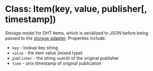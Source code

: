 Class: Item(key, value, publisher[, timestamp])
===============================================

Storage model for DHT items, which is serialized to JSON before being passed to
the [storage adapter](storage.md). Properties include:

* `key` - lookup key string
* `value` - the item value (mixed type)
* `publisher` - the string `nodeID` of the original publisher
* `time` - unix timestamp of original publication
